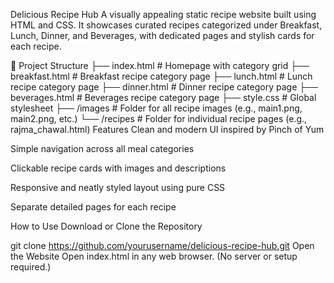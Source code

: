 Delicious Recipe Hub
A visually appealing static recipe website built using HTML and CSS. It showcases curated recipes categorized under
Breakfast, Lunch, Dinner, and Beverages, with dedicated pages and stylish cards for each recipe.

📁 Project Structure
├── index.html               # Homepage with category grid
├── breakfast.html           # Breakfast recipe category page
├── lunch.html               # Lunch recipe category page
├── dinner.html              # Dinner recipe category page
├── beverages.html           # Beverages recipe category page
├── style.css                # Global stylesheet
├── /images                  # Folder for all recipe images (e.g., main1.png, main2.png, etc.)
└── /recipes                 # Folder for individual recipe pages (e.g., rajma_chawal.html)
Features
Clean and modern UI inspired by Pinch of Yum

Simple navigation across all meal categories

Clickable recipe cards with images and descriptions

Responsive and neatly styled layout using pure CSS

Separate detailed pages for each recipe

How to Use
Download or Clone the Repository


git clone https://github.com/yourusername/delicious-recipe-hub.git
Open the Website
Open index.html in any web browser.
(No server or setup required.)

